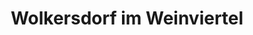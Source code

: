 ---
title: Wolkersdorf im Weinviertel
url: /wolkersdorf-im-weinviertel/
latitude: 48.378
longitude: 16.511
---